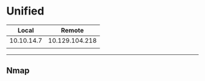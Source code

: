 # Unified

|     Local    |     Remote     |
| ------------ | -------------- |
| 10.10.14.7   | 10.129.104.218 |
|    |  |

----

## Nmap

